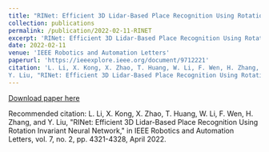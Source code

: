 ```yaml
---
title: "RINet: Efficient 3D Lidar-Based Place Recognition Using Rotation Invariant Neural Network"
collection: publications
permalink: /publication/2022-02-11-RINET
excerpt: 'RINet: Efficient 3D Lidar-Based Place Recognition Using Rotation Invariant Neural Network.'
date: 2022-02-11
venue: 'IEEE Robotics and Automation Letters'
paperurl: 'https://ieeexplore.ieee.org/document/9712221'
citation: 'L. Li, X. Kong, X. Zhao, T. Huang, W. Li, F. Wen, H. Zhang, and
Y. Liu, "RINet: Efficient 3D Lidar-Based Place Recognition Using Rotation Invariant Neural Network," in IEEE Robotics and Automation Letters, vol. 7, no. 2, pp. 4321-4328, April 2022.'
---
```

<!-- RINet: Efficient 3D Lidar-Based Place Recognition Using Rotation Invariant Neural Network. -->

[Download paper here](https://github.com/lilin-hitcrt/RINet)

Recommended citation: L. Li, X. Kong, X. Zhao, T. Huang, W. Li, F. Wen, H. Zhang, and
Y. Liu, "RINet: Efficient 3D Lidar-Based Place Recognition Using Rotation Invariant Neural Network," in IEEE Robotics and Automation Letters, vol. 7, no. 2, pp. 4321-4328, April 2022.